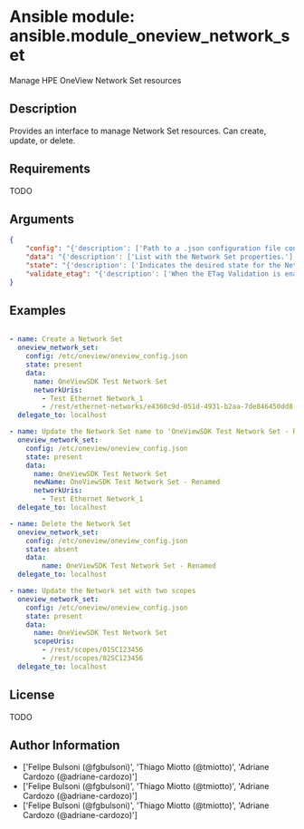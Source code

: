 # Ansible module: ansible.module_oneview_network_set


Manage HPE OneView Network Set resources

## Description

Provides an interface to manage Network Set resources. Can create, update, or delete.

## Requirements

TODO

## Arguments

``` json
{
    "config": "{'description': ['Path to a .json configuration file containing the OneView client configuration. The configuration file is optional and when used should be present in the host running the ansible commands. If the file path is not provided, the configuration will be loaded from environment variables. For links to example configuration files or how to use the environment variables verify the notes section.']}",
    "data": "{'description': ['List with the Network Set properties.'], 'required': True}",
    "state": "{'description': ['Indicates the desired state for the Network Set resource. - C(present) will ensure data properties are compliant with OneView. - C(absent) will remove the resource from OneView, if it exists.'], 'default': 'present', 'choices': ['present', 'absent']}",
    "validate_etag": "{'description': ['When the ETag Validation is enabled, the request will be conditionally processed only if the current ETag for the resource matches the ETag provided in the data.'], 'default': True, 'type': 'bool'}",
}
```

## Examples


``` yaml

- name: Create a Network Set
  oneview_network_set:
    config: /etc/oneview/oneview_config.json
    state: present
    data:
      name: OneViewSDK Test Network Set
      networkUris:
        - Test Ethernet Network_1                                       # can be a name
        - /rest/ethernet-networks/e4360c9d-051d-4931-b2aa-7de846450dd8  # or a URI
  delegate_to: localhost

- name: Update the Network Set name to 'OneViewSDK Test Network Set - Renamed' and change the associated networks
  oneview_network_set:
    config: /etc/oneview/oneview_config.json
    state: present
    data:
      name: OneViewSDK Test Network Set
      newName: OneViewSDK Test Network Set - Renamed
      networkUris:
        - Test Ethernet Network_1
  delegate_to: localhost

- name: Delete the Network Set
  oneview_network_set:
    config: /etc/oneview/oneview_config.json
    state: absent
    data:
        name: OneViewSDK Test Network Set - Renamed
  delegate_to: localhost

- name: Update the Network set with two scopes
  oneview_network_set:
    config: /etc/oneview/oneview_config.json
    state: present
    data:
      name: OneViewSDK Test Network Set
      scopeUris:
        - /rest/scopes/01SC123456
        - /rest/scopes/02SC123456
  delegate_to: localhost

```

## License

TODO

## Author Information
  - ['Felipe Bulsoni (@fgbulsoni)', 'Thiago Miotto (@tmiotto)', 'Adriane Cardozo (@adriane-cardozo)']
  - ['Felipe Bulsoni (@fgbulsoni)', 'Thiago Miotto (@tmiotto)', 'Adriane Cardozo (@adriane-cardozo)']
  - ['Felipe Bulsoni (@fgbulsoni)', 'Thiago Miotto (@tmiotto)', 'Adriane Cardozo (@adriane-cardozo)']
